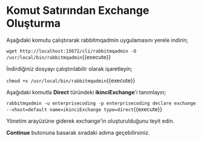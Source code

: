 # Komut Satırından Exchange Oluşturma

Aşağıdaki komutu çalıştırarak rabbitmqadmin uygulamasını yerele indirin;

`wget http://localhost:15672/cli/rabbitmqadmin -O /usr/local/bin/rabbitmqadmin`{{execute}}

İndirdiğiniz dosyayı çalıştırılabilir olarak işaretleyin;

`chmod +x /usr/local/bin/rabbitmqadmin`{{execute}}

Aşağıdaki komutla **Direct** türündeki **ikinciExchange**'i tanımlayın;

`rabbitmqadmin -u enterprisecoding -p enterprisecoding declare exchange --vhost=default name=ikinciExchange type=direct`{{execute}}

Yönetim arayüzüne giderek exchange'in oluşturulduğunu teyit edin.

**Continue** butonuna basarak sıradaki adıma geçebilirsiniz.